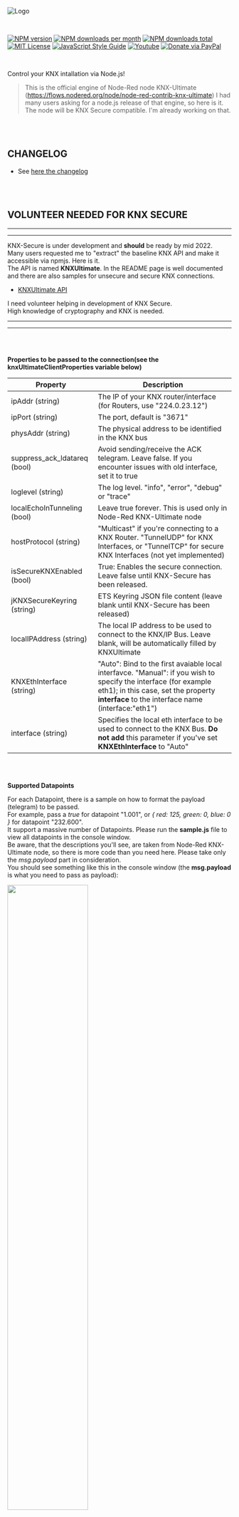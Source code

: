 ![Logo](img/logo-big.png)

<br/>

[![NPM version][npm-version-image]][npm-url]
[![NPM downloads per month][npm-downloads-month-image]][npm-url]
[![NPM downloads total][npm-downloads-total-image]][npm-url]
[![MIT License][license-image]][license-url]
[![JavaScript Style Guide](https://img.shields.io/badge/code_style-standard-brightgreen.svg)](https://standardjs.com)
[![Youtube][youtube-image]][youtube-url]
[![Donate via PayPal](https://img.shields.io/badge/Donate-PayPal-blue.svg?style=flat-square)](https://www.paypal.me/techtoday) 

<br/>

Control your KNX intallation via Node.js!

> This is the official engine of Node-Red node KNX-Ultimate (https://flows.nodered.org/node/node-red-contrib-knx-ultimate)
> I had many users asking for a node.js release of that engine, so here is it.
> The node will be KNX Secure compatible. I'm already working on that.

<br/>
<br/>

## CHANGELOG

* See <a href="https://github.com/Supergiovane/knxultimate/blob/master/CHANGELOG.md">here the changelog</a>

<br/>
<br/>

## VOLUNTEER NEEDED FOR KNX SECURE

**************************************************
**************************************************

KNX-Secure is under development and **should** be ready by mid 2022.<br/>
Many users requested me to "extract" the baseline KNX API and make it accessible via npmjs. Here is it.<br/>
The API is named **KNXUltimate**. In the README page is well documented and there are also samples for unsecure and secure KNX connections.
* <a href="https://github.com/Supergiovane/KNXUltimate#readme">KNXUltimate API</a>

I need volunteer helping in development of KNX Secure.<br/>
High knowledge of cryptography and KNX is needed.
**************************************************
**************************************************

<br/>
<br/>

**Properties to be passed to the connection(see the knxUltimateClientProperties variable below)**

|Property|Description|
|--|--|
| ipAddr (string) | The IP of your KNX router/interface (for Routers, use "224.0.23.12") |
| ipPort (string) | The port, default is "3671" |
| physAddr (string) | The physical address to be identified in the KNX bus |
| suppress_ack_ldatareq (bool) | Avoid sending/receive the ACK telegram. Leave false. If you encounter issues with old interface, set it to true |
| loglevel (string) | The log level. "info", "error", "debug" or "trace" |
| localEchoInTunneling (bool) | Leave true forever. This is used only in Node-Red KNX-Ultimate node |
| hostProtocol (string) | "Multicast" if you're connecting to a KNX Router. "TunnelUDP" for KNX Interfaces, or "TunnelTCP" for secure KNX Interfaces (not yet implemented)|
| isSecureKNXEnabled (bool) | True: Enables the secure connection. Leave false until KNX-Secure has been released. |
| jKNXSecureKeyring (string) | ETS Keyring JSON file content (leave blank until KNX-Secure has been released) |
| localIPAddress (string) | The local IP address to be used to connect to the KNX/IP Bus. Leave blank, will be automatically filled by KNXUltimate |
| KNXEthInterface (string) | "Auto": Bind to the first avaiable local interfavce. "Manual": if you wish to specify the interface (for example eth1); in this case, set the property **interface** to the interface name (interface:"eth1") |
| interface (string) | Specifies the local eth interface to be used to connect to the KNX Bus. **Do not add** this parameter if you've set **KNXEthInterface** to "Auto"|

<br/>
<br/>

**Supported Datapoints**

For each Datapoint, there is a sample on how to format the payload (telegram) to be passed.<br/>
For example, pass a *true* for datapoint "1.001", or *{ red: 125, green: 0, blue: 0 }* for datapoint "232.600".<br/>
It support a massive number of Datapoints. Please run the **sample.js** file to view all datapoints in the console window.<br/>
Be aware, that the descriptions you'll see, are taken from Node-Red KNX-Ultimate node, so there is more code than you need here. Please take only the *msg.payload* part in consideration.<br/>
You should see something like this in the console window (the **msg.payload** is what you need to pass as payload):

<img src='https://raw.githubusercontent.com/Supergiovane/knxultimate/master/img/dpt.png' width='60%'>

<br/>
<br/>

**Commands to be used to write to the KNX BUS**

See the examples also.

|Property|Description|
|--|--|
| .write (GA, payload, datapoint) | Sends a WRITE telegram to the BUS. **GA** is the group address (for example "0/0/1"), **payload** is the value you want to send (for example true), **datapoint** is a string representing the datapoint (for example "5.001") |
| .respond (GA, payload, datapoint) | Sends a RESPONSE telegram to the BUS. **GA** is the group address (for example "0/0/1"), **payload** is the value you want to send (for example true), **datapoint** is a string representing the datapoint (for example "5.001") |
| .read (GA) | Sends a READ telegram to the BUS. **GA** is the group address (for example "0/0/1").|



<br/>
<br/>


## Simple sample (you can find this sample in the "simpleSample.js" file):

```javascript
const knx = require("./index.js");

// Set the properties
let knxUltimateClientProperties = {
    ipAddr: "224.0.23.12",
    ipPort: "3671",
    physAddr: "1.1.100",
    suppress_ack_ldatareq: false,
    loglevel: "error", // or "debug" is the default
    localEchoInTunneling: true, // Leave true, forever.
    hostProtocol: "Multicast", // "Multicast" in case you use a KNX/IP Router, "TunnelUDP" in case of KNX/IP Interface, "TunnelTCP" in case of secure KNX/IP Interface (not yet implemented)
    isSecureKNXEnabled: false, // Leave "false" until KNX-Secure has been released
    jKNXSecureKeyring: "", // ETS Keyring JSON file (leave blank until KNX-Secure has been released)
    localIPAddress: "", // Leave blank, will be automatically filled by KNXUltimate
    KNXEthInterface: "Auto", // Bind to the first avaiable local interfavce. "Manual" if you wish to specify the interface (for example eth1); in this case, set the property interface to the interface name (interface:"eth1")
};


// Instantiate the client
const knxUltimateClient = new knx.KNXClient(knxUltimateClientProperties);

// Setting handlers
knxUltimateClient.on(knx.KNXClient.KNXClientEvents.indication, function (_datagram, _echoed) {

    // Traffic
    let _evt = "";
    if (_datagram.cEMIMessage.npdu.isGroupRead) _evt = "GroupValue_Read";
    if (_datagram.cEMIMessage.npdu.isGroupResponse) _evt = "GroupValue_Response";
    if (_datagram.cEMIMessage.npdu.isGroupWrite) _evt = "GroupValue_Write";
    console.log("src: " + _datagram.cEMIMessage.srcAddress.toString() + " dest: " + _datagram.cEMIMessage.dstAddress.toString(), " event: " + _evt);

});

// Connect
knxUltimateClient.Connect();

// WARNING, THIS WILL WRITE ON YOUR KNX BUS!
knxUltimateClient.write("0/1/1", false, "1.001");
```


<br/>
<br/>

## Full featured sample (you can find this sample in the "sample.js" file):

```javascript

const knx = require("./index.js");
const dptlib = require('./src/dptlib');

// Get a list of supported datapoints
// With this function, you can see what datapoints are supported and a sample on how you need to format the payload to be sent.
// ######################################
// Helpers
sortBy = (field) => (a, b) => {
    if (a[field] > b[field]) { return 1 } else { return -1 }
};
onlyDptKeys = (kv) => {
    return kv[0].startsWith("DPT")
};
extractBaseNo = (kv) => {
    return {
        subtypes: kv[1].subtypes,
        base: parseInt(kv[1].id.replace("DPT", ""))
    }
};
convertSubtype = (baseType) => (kv) => {
    let value = `${baseType.base}.${kv[0]}`;
    //let sRet = value + " " + kv[1].name + (kv[1].unit === undefined ? "" : " (" + kv[1].unit + ")");
    let sRet = value + " " + kv[1].name;
    return {
        value: value
        , text: sRet
    }
}
toConcattedSubtypes = (acc, baseType) => {
    let subtypes =
        Object.entries(baseType.subtypes)
            .sort(sortBy(0))
            .map(convertSubtype(baseType))

    return acc.concat(subtypes)
};
dptGetHelp = dpt => {
    var sDPT = dpt.split(".")[0]; // Takes only the main type
    var jRet;
    if (sDPT == "0") { // Special fake datapoint, meaning "Universal Mode"
        jRet = {
            "help":
                ``, "helplink": "https://github.com/Supergiovane/node-red-contrib-knx-ultimate/wiki"
        };
        return(jRet);
    }
    jRet = { "help": "No sample currently avaiable", "helplink": "https://github.com/Supergiovane/node-red-contrib-knx-ultimate/wiki/-SamplesHome" };
    const dpts =
        Object.entries(dptlib)
            .filter(onlyDptKeys)
    for (let index = 0; index < dpts.length; index++) {
        if (dpts[index][0].toUpperCase() === "DPT" + sDPT) {
            jRet = { "help": (dpts[index][1].basetype.hasOwnProperty("help") ? dpts[index][1].basetype.help : "No sample currently avaiable, just pass the payload as is it"), "helplink": (dpts[index][1].basetype.hasOwnProperty("helplink") ? dpts[index][1].basetype.helplink : "https://github.com/Supergiovane/node-red-contrib-knx-ultimate/wiki/-SamplesHome") };
            break;
        }
    }
    return (jRet);
}
const dpts =
    Object.entries(dptlib)
        .filter(onlyDptKeys)
        .map(extractBaseNo)
        .sort(sortBy("base"))
        .reduce(toConcattedSubtypes, [])
dpts.forEach(element => {
    console.log(element.text + " USAGE: " + dptGetHelp(element.value).help);
    console.log(" ");
});
// ######################################




// Let's connect and turn on your appliance.



// Set the properties
let knxUltimateClientProperties = {
    ipAddr: "224.0.23.12",
    ipPort: "3671",
    physAddr: "1.1.100",
    suppress_ack_ldatareq: false,
    loglevel: "error", // or "debug" is the default
    localEchoInTunneling: true, // Leave true, forever.
    hostProtocol: "Multicast", // "Multicast" in case you use a KNX/IP Router, "TunnelUDP" in case of KNX/IP Interface, "TunnelTCP" in case of secure KNX/IP Interface (not yet implemented)
    isSecureKNXEnabled: false, // Leave "false" until KNX-Secure has been released
    jKNXSecureKeyring: "", // ETS Keyring JSON file (leave blank until KNX-Secure has been released)
    localIPAddress: "", // Leave blank, will be automatically filled by KNXUltimate
    KNXEthInterface: "Auto", // Bind to the first avaiable local interfavce. "Manual" if you wish to specify the interface (for example eth1); in this case, set the property interface to the interface name (interface:"eth1")
};


// Let's go
const knxUltimateClient = new knx.KNXClient(knxUltimateClientProperties);

// Setting handlers
// ######################################
knxUltimateClient.on(knx.KNXClient.KNXClientEvents.indication, handleBusEvents);
knxUltimateClient.on(knx.KNXClient.KNXClientEvents.error, err => {
    // Error event
    console.log("Error", err)
});
knxUltimateClient.on(knx.KNXClient.KNXClientEvents.disconnected, info => {
    // The client is cisconnected
    console.log("Disconnected", info)
});
knxUltimateClient.on(knx.KNXClient.KNXClientEvents.close, info => {
    // The client connection has been closed
    console.log("Closed", info)

});
knxUltimateClient.on(knx.KNXClient.KNXClientEvents.connected, info => {
    // The client is connected
    console.log("Connected. On Duty", info)

});
knxUltimateClient.on(knx.KNXClient.KNXClientEvents.connecting, info => {
    // The client is setting up the connection
    console.log("Connecting...", info)
});
// ######################################

knxUltimateClient.Connect();

// Handle BUS events
// ---------------------------------------------------------------------------------------
function handleBusEvents(_datagram, _echoed) {

    // Traffic
    let _evt = "";
    if (_datagram.cEMIMessage.npdu.isGroupRead) _evt = "GroupValue_Read";
    if (_datagram.cEMIMessage.npdu.isGroupResponse) _evt = "GroupValue_Response";
    if (_datagram.cEMIMessage.npdu.isGroupWrite) _evt = "GroupValue_Write";
    console.log("src: " + _datagram.cEMIMessage.srcAddress.toString() + " dest: " + _datagram.cEMIMessage.dstAddress.toString(), " event: " + _evt);

}


console.log("WARNING: I'm about to write to your BUS in 10 seconds! Press Control+C to abort!")
console.log("WARNING: I'm about to write to your BUS in 10 seconds! Press Control+C to abort!")
console.log("WARNING: I'm about to write to your BUS in 10 seconds! Press Control+C to abort!")
console.log("WARNING: I'm about to write to your BUS in 10 seconds! Press Control+C to abort!")
console.log("WARNING: I'm about to write to your BUS in 10 seconds! Press Control+C to abort!")

// WRITE SOMETHING 
// WARNING, THIS WILL WRITE TO YOUR BUS !!!!
setTimeout(() => {

    // Check wether knxUltimateClient is clear to send the next telegram.
    // This should be called bevore any .write, .response, and .read request.
    // If not clear to send, retry later because the knxUltimateClient is busy in sending another telegram.
    console.log("Clear to send: " + knxUltimateClient._getClearToSend())

    // // Send a WRITE telegram to the KNX BUS
    // // You need: group address, payload (true/false/or any message), datapoint as string
    let payload = true;
    knxUltimateClient.write("0/1/1", payload, "1.001");

    // Send a color RED to an RGB datapoint
    payload = { red: 125, green: 0, blue: 0 };
    knxUltimateClient.write("0/1/2", payload, "232.600");

    // // Send a READ request to the KNX BUS
    knxUltimateClient.read("0/0/1");

    // Send a RESPONSE telegram to the KNX BUS
    // You need: group address, payload (true/false/or any message), datapoint as string
    payload = false;
    knxUltimateClient.respond("0/0/1", payload, "1.001");

}, 10000);
```
<br/>
<br/>

# KNX Secure connection sample (you can find this sample in the "sampleSecure.js" file):

The knx secure is under development. You can see this sample as reference, if you wish to contribute to the project.<br/>
KNX Secure is not ready and it still in pre alfa.<br/>
Loading, decrypting and validating Keyring file has been done.<br/>
I'm working on the first secure handshake now.<br/>

```javascript

const knx = require("./index.js");
const KNXsecureKeyring = require("./src/KNXsecureKeyring.js");

// This is the content of the ETS Keyring file obtained doing this: https://www.youtube.com/watch?v=OpR7ZQTlMRU
let rawjKNXSecureKeyring = `<?xml version="1.0" encoding="utf-8"?>
<Keyring Project="KNX Secure" CreatedBy="ETS 5.7.6 (Build 1398)" Created="2021-11-17T07:43:08" Signature="V279vCe6oJXL/6a06Ys2yQ==" xmlns="http://knx.org/xml/keyring/1">
  <Backbone MulticastAddress="224.0.23.12" Latency="2000" Key="CRL14M51oI9pKhzMGGjO1g==" />
  <Interface IndividualAddress="3.1.2" Type="Tunneling" Host="3.1.1" UserID="2" Password="gF8N8lKGU9cD3TNMLEvu50SbI48qI5EeC8WeciL53Zg=" Authentication="jHW6k+R/b+GOfdaNzXXildWI4BrqHkAoa6lUtWCGGDI=" />
  <Interface IndividualAddress="3.1.3" Type="Tunneling" Host="3.1.1" UserID="3" Password="HbvdOCahzdmjhSaMBeFb/2x8+CwYxF1865N3Nrg485o=" Authentication="XtQMiHSX7cwgB3SJL+CZuCePx434JL1p9cZfjLiGfg4=" />
  <Interface IndividualAddress="3.1.4" Type="Tunneling" Host="3.1.1" UserID="4" Password="VPlMEqpC/COz/szs1qsGLg63giJ/E5DbN8MIBgsLYyQ=" Authentication="zmn+tKNmoO+5jiKXeqeDruvC/OA/zNbOdhiWPFQ1+0g=" />
  <Interface IndividualAddress="3.1.5" Type="Tunneling" Host="3.1.1" UserID="5" Password="Dqeea+bKaoe7pk/czGgKdLT5ucuOfwMJmpJ/0Q32woY=" Authentication="glxFMw43J7cUAklu38GVga2AjEcz4PgOc2aTEKpjXEI=" />
  <Interface IndividualAddress="3.1.6" Type="Tunneling" Host="3.1.1" UserID="6" Password="teB74cgZdQL6CR81pyrWmSHUR8wlDw6PXM5oLlAPLyM=" Authentication="vRKBbWxwF1jsvi5oS64YGT3HaPog9Dcg+cVelgay3vY=" />
  <Interface IndividualAddress="3.1.7" Type="Tunneling" Host="3.1.1" UserID="7" Password="BbGlEV5JGosOs2bl6d63rnYDax8S1pMqf5pKluV0l54=" Authentication="3U49RFQAM7pFD40y5zJg2ebcXKCh1cgx41DGzzAZzZE=" />
  <Interface IndividualAddress="3.1.8" Type="Tunneling" Host="3.1.1" UserID="8" Password="8O2/pOsUgxQuTtspPZ2wIo4HQxvcrECaHLtoyUY0CZk=" Authentication="/4XvMBmc60edJUKUzpCrpy+MRfQJR5jN673I/Qa5V5o=" />
  <Interface IndividualAddress="3.1.9" Type="Tunneling" Host="3.1.1" UserID="9" Password="8hIlqwHsQjRGd8sYRiXG/OyPDQObevIDuKRhVQcXxoc=" Authentication="USfsg+wsH0hwoeLq/GqLcPtfGk5XPW3aAjVgwQjYpQs=" />
  <GroupAddresses>
    <Group Address="16384" Key="CreHKeXp+5U2qMLVU0XWxw==" />
    <Group Address="16385" Key="4N4QIW0wJiRitgxvX4s7ow==" />
    <Group Address="16386" Key="AOqADeC4y2u4kYCtBclCtg==" />
  </GroupAddresses>
  <Devices>
    <Device IndividualAddress="3.1.1" ToolKey="T770+Sebf2zpx3X3A0S64A==" ManagementPassword="6LPLJeu+XxuGpn6tOqt9fw4NuSa/jIQCYXzFVDwPUiU=" Authentication="rywptqDB0/UNF/5VmlTs5YnrIqO9FJ3YGGEIm08Z1UQ=" SequenceNumber="121960556295" />
    <Device IndividualAddress="3.1.10" ToolKey="t8SSY7LxrVgNvXwLqus4Pg==" SequenceNumber="121960675276" />
    <Device IndividualAddress="3.1.11" ToolKey="VMpB+1fIuP4UFaDVQSjNHQ==" SequenceNumber="121960725775" />
  </Devices>
</Keyring>`;

// Set the properties
let knxUltimateClientProperties = {
    ipAddr: "192.168.1.54",
    ipPort: "3671",
    physAddr: "1.1.100",
    suppress_ack_ldatareq: false,
    loglevel: "debug", // or "debug" is the default
    localEchoInTunneling: true, // Leave true, forever.
    hostProtocol: "TunnelTCP", // "Multicast" in case you use a KNX/IP Router, "TunnelUDP" in case of KNX/IP Interface, "TunnelTCP" in case of secure KNX/IP Interface (not yet implemented)
    isSecureKNXEnabled: true, // Leave "false" until KNX-Secure has been released
    KNXEthInterface: "Auto", // Bind to the first avaiable local interfavce. "Manual" if you wish to specify the interface (for example eth1); in this case, set the property interface to the interface name (interface:"eth1")
    localIPAddress: "", // Leave blank, will be automatically filled by KNXUltimate
    jKNXSecureKeyring: "", // This is the unencrypted Keyring file content (see below)
};

async function LoadKeyringFile(_keyring, _password) {
    return KNXsecureKeyring.keyring.load(_keyring, _password);
}

async function go() {

    // Load the Keyring, decrypt it and put it in the jKNXSecureKeyring property.
    // The password "banana" has been used to encrypt the keyring file during export form ETS.
    // Again, see this https://www.youtube.com/watch?v=OpR7ZQTlMRU
    knxUltimateClientProperties.jKNXSecureKeyring = await LoadKeyringFile(rawjKNXSecureKeyring, "banana");


    // Log some infos
    console.log("KNX-Secure: Keyring for ETS proj " + knxUltimateClientProperties.jKNXSecureKeyring.ETSProjectName + ", created by " + knxUltimateClientProperties.jKNXSecureKeyring.ETSCreatedBy + " on " + knxUltimateClientProperties.jKNXSecureKeyring.ETSCreated + " succesfully validated with provided password");

    // Instantiate the client
    const knxUltimateClient = new knx.KNXClient(knxUltimateClientProperties);
    
    // This contains the decrypted keyring file, accessible to all .js files referencing the "index.js" module.
    console.log(knx.getDecodedKeyring());

    // Setting handlers
    // ######################################
    knxUltimateClient.on(knx.KNXClient.KNXClientEvents.indication, handleBusEvents);
    knxUltimateClient.on(knx.KNXClient.KNXClientEvents.error, err => {
        // Error event
        console.log("Error", err)
    });
    knxUltimateClient.on(knx.KNXClient.KNXClientEvents.disconnected, info => {
        // The client is cisconnected
        console.log("Disconnected", info)
    });
    knxUltimateClient.on(knx.KNXClient.KNXClientEvents.close, info => {
        // The client connection has been closed
        console.log("Closed", info)

    });
    knxUltimateClient.on(knx.KNXClient.KNXClientEvents.connected, info => {
        // The client is connected
        console.log("Connected. On Duty", info)

    });
    knxUltimateClient.on(knx.KNXClient.KNXClientEvents.connecting, info => {
        // The client is setting up the connection
        console.log("Connecting...", info)
    });
    // ######################################

    // Handle BUS events
    // ---------------------------------------------------------------------------------------
    function handleBusEvents(_datagram, _echoed) {

        // Traffic
        let _evt = "";
        if (_datagram.cEMIMessage.npdu.isGroupRead) _evt = "GroupValue_Read";
        if (_datagram.cEMIMessage.npdu.isGroupResponse) _evt = "GroupValue_Response";
        if (_datagram.cEMIMessage.npdu.isGroupWrite) _evt = "GroupValue_Write";
        console.log("src: " + _datagram.cEMIMessage.srcAddress.toString() + " dest: " + _datagram.cEMIMessage.dstAddress.toString(), " event: " + _evt);

    }

    knxUltimateClient.Connect();

    // Wait some seconds, just for fun
    await new Promise((resolve, reject) => setTimeout(resolve, 6000));


    // WARNING, THIS WILL WRITE ON YOUR KNX BUS!
    knxUltimateClient.write("0/1/1", false, "1.001");
}

// Gona fishing.
go();

```

<br/>
<br/>


## SUGGESTION
> Why not to try Node-Red https://nodered.org and the awesome KNX-Ultimate node https://flows.nodered.org/node/node-red-contrib-knx-ultimate ?

<br/>

<img src='https://raw.githubusercontent.com/Supergiovane/knxultimate/master/img/nodered.png' width='90%'>

<br/>
<br/>

![Logo](https://raw.githubusercontent.com/Supergiovane/node-red-contrib-knx-ultimate/master/img/wiki/flags/madeinitaly.png)

[license-image]: https://img.shields.io/badge/license-MIT-blue.svg
[license-url]: https://github.com/Supergiovane/knxultimate/master/LICENSE
[npm-url]: https://npmjs.org/package/knxultimate
[npm-version-image]: https://img.shields.io/npm/v/knxultimate.svg
[npm-downloads-month-image]: https://img.shields.io/npm/dm/knxultimate.svg
[npm-downloads-total-image]: https://img.shields.io/npm/dt/knxultimate.svg
[youtube-image]: https://img.shields.io/badge/Visit%20me-Youtube-red
[youtube-url]: https://www.youtube.com/channel/UCA9RsLps1IthT7fDSeUbRZw/playlists